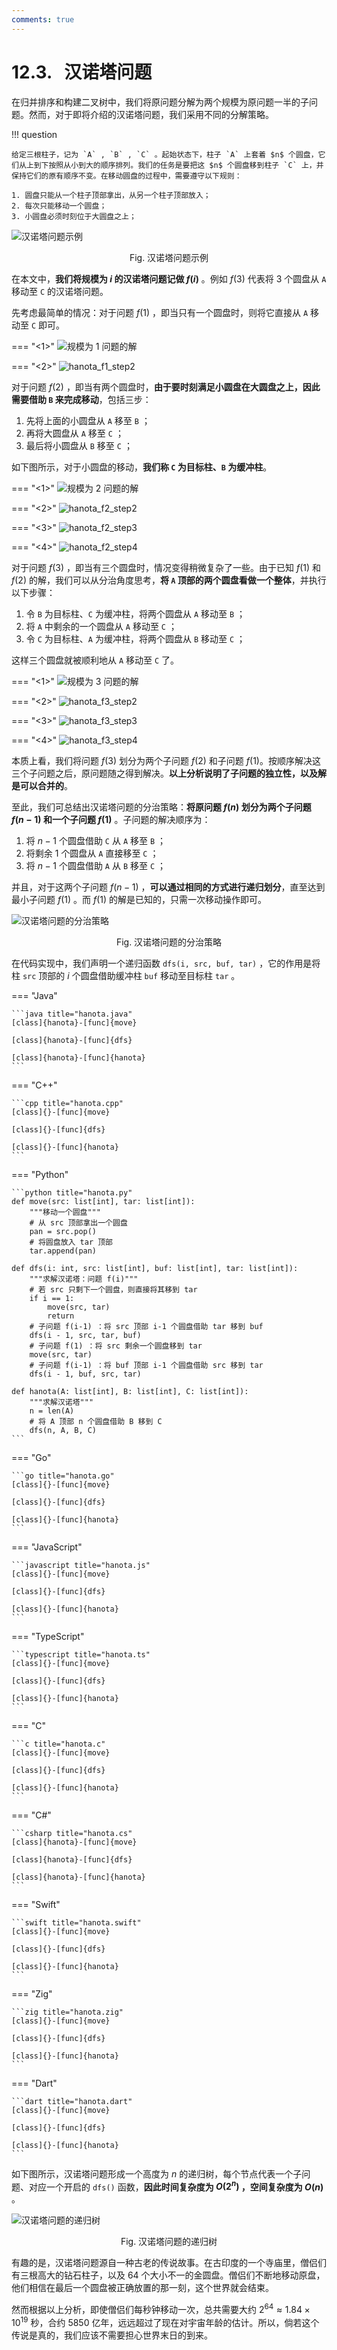 ```yaml
---
comments: true
---
```


# 12.3. &nbsp; 汉诺塔问题

在归并排序和构建二叉树中，我们将原问题分解为两个规模为原问题一半的子问题。然而，对于即将介绍的汉诺塔问题，我们采用不同的分解策略。

!!! question

    给定三根柱子，记为 `A` , `B` , `C` 。起始状态下，柱子 `A` 上套着 $n$ 个圆盘，它们从上到下按照从小到大的顺序排列。我们的任务是要把这 $n$ 个圆盘移到柱子 `C` 上，并保持它们的原有顺序不变。在移动圆盘的过程中，需要遵守以下规则：
    
    1. 圆盘只能从一个柱子顶部拿出，从另一个柱子顶部放入；
    2. 每次只能移动一个圆盘；
    3. 小圆盘必须时刻位于大圆盘之上；

![汉诺塔问题示例](hanota_problem.assets/hanota_example.png)

<p align="center"> Fig. 汉诺塔问题示例 </p>

在本文中，**我们将规模为 $i$ 的汉诺塔问题记做 $f(i)$** 。例如 $f(3)$ 代表将 $3$ 个圆盘从 `A` 移动至 `C` 的汉诺塔问题。

先考虑最简单的情况：对于问题 $f(1)$ ，即当只有一个圆盘时，则将它直接从 `A` 移动至 `C` 即可。

=== "<1>"
    ![规模为 1 问题的解](hanota_problem.assets/hanota_f1_step1.png)

=== "<2>"
    ![hanota_f1_step2](hanota_problem.assets/hanota_f1_step2.png)

对于问题 $f(2)$ ，即当有两个圆盘时，**由于要时刻满足小圆盘在大圆盘之上，因此需要借助 `B` 来完成移动**，包括三步：

1. 先将上面的小圆盘从 `A` 移至 `B` ；
2. 再将大圆盘从 `A` 移至 `C` ；
3. 最后将小圆盘从 `B` 移至 `C` ；

如下图所示，对于小圆盘的移动，**我们称 `C` 为目标柱、`B` 为缓冲柱**。

=== "<1>"
    ![规模为 2 问题的解](hanota_problem.assets/hanota_f2_step1.png)

=== "<2>"
    ![hanota_f2_step2](hanota_problem.assets/hanota_f2_step2.png)

=== "<3>"
    ![hanota_f2_step3](hanota_problem.assets/hanota_f2_step3.png)

=== "<4>"
    ![hanota_f2_step4](hanota_problem.assets/hanota_f2_step4.png)

对于问题 $f(3)$ ，即当有三个圆盘时，情况变得稍微复杂了一些。由于已知 $f(1)$ 和 $f(2)$ 的解，我们可以从分治角度思考，**将 `A` 顶部的两个圆盘看做一个整体**，并执行以下步骤：

1. 令 `B` 为目标柱、`C` 为缓冲柱，将两个圆盘从 `A` 移动至 `B` ；
2. 将 `A` 中剩余的一个圆盘从 `A` 移动至 `C` ；
3. 令 `C` 为目标柱、`A` 为缓冲柱，将两个圆盘从 `B` 移动至 `C` ；

这样三个圆盘就被顺利地从 `A` 移动至 `C` 了。

=== "<1>"
    ![规模为 3 问题的解](hanota_problem.assets/hanota_f3_step1.png)

=== "<2>"
    ![hanota_f3_step2](hanota_problem.assets/hanota_f3_step2.png)

=== "<3>"
    ![hanota_f3_step3](hanota_problem.assets/hanota_f3_step3.png)

=== "<4>"
    ![hanota_f3_step4](hanota_problem.assets/hanota_f3_step4.png)

本质上看，我们将问题 $f(3)$ 划分为两个子问题 $f(2)$ 和子问题 $f(1)$。按顺序解决这三个子问题之后，原问题随之得到解决。**以上分析说明了子问题的独立性，以及解是可以合并的**。

至此，我们可总结出汉诺塔问题的分治策略：**将原问题 $f(n)$ 划分为两个子问题 $f(n-1)$ 和一个子问题 $f(1)$** 。子问题的解决顺序为：

1. 将 $n-1$ 个圆盘借助 `C` 从 `A` 移至 `B` ；
2. 将剩余 $1$ 个圆盘从 `A` 直接移至 `C` ；
3. 将 $n-1$ 个圆盘借助 `A` 从 `B` 移至 `C` ；

并且，对于这两个子问题 $f(n-1)$ ，**可以通过相同的方式进行递归划分**，直至达到最小子问题 $f(1)$ 。而 $f(1)$ 的解是已知的，只需一次移动操作即可。

![汉诺塔问题的分治策略](hanota_problem.assets/hanota_divide_and_conquer.png)

<p align="center"> Fig. 汉诺塔问题的分治策略 </p>

在代码实现中，我们声明一个递归函数 `dfs(i, src, buf, tar)` ，它的作用是将柱 `src` 顶部的 $i$ 个圆盘借助缓冲柱 `buf` 移动至目标柱 `tar` 。

=== "Java"

    ```java title="hanota.java"
    [class]{hanota}-[func]{move}

    [class]{hanota}-[func]{dfs}

    [class]{hanota}-[func]{hanota}
    ```

=== "C++"

    ```cpp title="hanota.cpp"
    [class]{}-[func]{move}

    [class]{}-[func]{dfs}

    [class]{}-[func]{hanota}
    ```

=== "Python"

    ```python title="hanota.py"
    def move(src: list[int], tar: list[int]):
        """移动一个圆盘"""
        # 从 src 顶部拿出一个圆盘
        pan = src.pop()
        # 将圆盘放入 tar 顶部
        tar.append(pan)

    def dfs(i: int, src: list[int], buf: list[int], tar: list[int]):
        """求解汉诺塔：问题 f(i)"""
        # 若 src 只剩下一个圆盘，则直接将其移到 tar
        if i == 1:
            move(src, tar)
            return
        # 子问题 f(i-1) ：将 src 顶部 i-1 个圆盘借助 tar 移到 buf
        dfs(i - 1, src, tar, buf)
        # 子问题 f(1) ：将 src 剩余一个圆盘移到 tar
        move(src, tar)
        # 子问题 f(i-1) ：将 buf 顶部 i-1 个圆盘借助 src 移到 tar
        dfs(i - 1, buf, src, tar)

    def hanota(A: list[int], B: list[int], C: list[int]):
        """求解汉诺塔"""
        n = len(A)
        # 将 A 顶部 n 个圆盘借助 B 移到 C
        dfs(n, A, B, C)
    ```

=== "Go"

    ```go title="hanota.go"
    [class]{}-[func]{move}

    [class]{}-[func]{dfs}

    [class]{}-[func]{hanota}
    ```

=== "JavaScript"

    ```javascript title="hanota.js"
    [class]{}-[func]{move}

    [class]{}-[func]{dfs}

    [class]{}-[func]{hanota}
    ```

=== "TypeScript"

    ```typescript title="hanota.ts"
    [class]{}-[func]{move}

    [class]{}-[func]{dfs}

    [class]{}-[func]{hanota}
    ```

=== "C"

    ```c title="hanota.c"
    [class]{}-[func]{move}

    [class]{}-[func]{dfs}

    [class]{}-[func]{hanota}
    ```

=== "C#"

    ```csharp title="hanota.cs"
    [class]{hanota}-[func]{move}

    [class]{hanota}-[func]{dfs}

    [class]{hanota}-[func]{hanota}
    ```

=== "Swift"

    ```swift title="hanota.swift"
    [class]{}-[func]{move}

    [class]{}-[func]{dfs}

    [class]{}-[func]{hanota}
    ```

=== "Zig"

    ```zig title="hanota.zig"
    [class]{}-[func]{move}

    [class]{}-[func]{dfs}

    [class]{}-[func]{hanota}
    ```

=== "Dart"

    ```dart title="hanota.dart"
    [class]{}-[func]{move}

    [class]{}-[func]{dfs}

    [class]{}-[func]{hanota}
    ```

如下图所示，汉诺塔问题形成一个高度为 $n$ 的递归树，每个节点代表一个子问题、对应一个开启的 `dfs()` 函数，**因此时间复杂度为 $O(2^n)$ ，空间复杂度为 $O(n)$** 。

![汉诺塔问题的递归树](hanota_problem.assets/hanota_recursive_tree.png)

<p align="center"> Fig. 汉诺塔问题的递归树 </p>

有趣的是，汉诺塔问题源自一种古老的传说故事。在古印度的一个寺庙里，僧侣们有三根高大的钻石柱子，以及 $64$ 个大小不一的金圆盘。僧侣们不断地移动原盘，他们相信在最后一个圆盘被正确放置的那一刻，这个世界就会结束。

然而根据以上分析，即使僧侣们每秒钟移动一次，总共需要大约 $2^{64} \approx 1.84×10^{19}$ 秒，合约 $5850$ 亿年，远远超过了现在对宇宙年龄的估计。所以，倘若这个传说是真的，我们应该不需要担心世界末日的到来。
